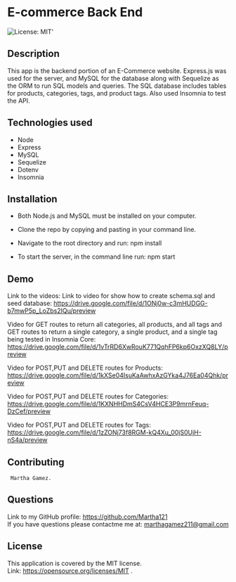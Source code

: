 # E-commerce Back End
![License: MIT](https://img.shields.io/badge/License-MIT-yellow.svg)' 

## Description
This app is the backend portion of an E-Commerce website. Express.js was used for the server, and MySQL for the database along with Sequelize as the ORM to run SQL models and queries. The SQL database includes tables for products, categories, tags, and product tags. Also used Insomnia to test the API.


## Technologies used
- Node
- Express
- MySQL
- Sequelize
- Dotenv
- Insomnia

## Installation
- Both Node.js and MySQL must be installed on your computer.

- Clone the repo by copying and pasting in your command line.

- Navigate to the root directory and run:
    npm install

- To start the server, in the command line run:
    npm start

## Demo
   Link to the videos:
   Link to video for show how to create schema.sql and seed database:
   https://drive.google.com/file/d/1ONj0w-c3mHUDGG-b7mwP5p_LoZbs2IQu/preview
   
  Video for GET routes to return all categories, all products, and all tags and GET routes to return a single category, a single product, and a single tag being tested in Insomnia Core:
  https://drive.google.com/file/d/1vTrRD6XwRouK771QqhFP6kp6OxzXQ8LY/preview

  Video for POST,PUT and DELETE routes for Products:
  https://drive.google.com/file/d/1kXSe04IsuKaAwhxAzGYka4J76Ea04Qhk/preview 

  Video for POST,PUT and DELETE routes for Categories:
  https://drive.google.com/file/d/1KXNHHDmS4CsV4HCE3P9mrnFeuq-DzCef/preview

  Video for POST,PUT and DELETE routes for Tags:
  https://drive.google.com/file/d/1zZONj73f8RGM-kQ4Xu_00jS0UjH-nS4a/preview



## Contributing
     Martha Gamez.

  ## Questions
  Link to my GitHub profile: https://github.com/Martha121 <br/>
  If you have questions please contactme me at: marthagamez211@gmail.com

  ## License
  This application is covered by the MIT license.<br/>
  Link: https://opensource.org/licenses/MIT  . 